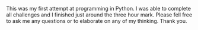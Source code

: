 This was my first attempt at programming in Python. I was able to complete all challenges and I finished just around the three hour mark. Please fell free to ask me any questions or to elaborate on any of my thinking. Thank you.